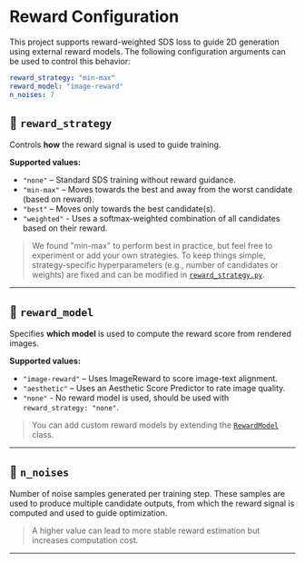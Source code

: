 # Reward Configuration

This project supports reward-weighted SDS loss to guide 2D generation using external reward models. The following configuration arguments can be used to control this behavior:

```yaml
reward_strategy: "min-max"
reward_model: "image-reward"
n_noises: 7
```

## 🔹 `reward_strategy`

Controls **how** the reward signal is used to guide training.

**Supported values:**

- `"none"` – Standard SDS training without reward guidance.
- `"min-max"` – Moves towards the best and away from the worst candidate (based on reward).
- `"best"` – Moves only towards the best candidate(s).
- `"weighted"` - Uses a softmax-weighted combination of all candidates based on their reward.

> We found "min-max" to perform best in practice, but feel free to experiment or add your own strategies.
To keep things simple, strategy-specific hyperparameters (e.g., number of candidates or weights) are fixed and can be modified in [`reward_strategy.py`](reward_strategy.py).

---

## 🔹 `reward_model`

Specifies **which model** is used to compute the reward score from rendered images.

**Supported values:**

- `"image-reward"` – Uses ImageReward to score image-text alignment.
- `"aesthetic"` – Uses an Aesthetic Score Predictor to rate image quality.
- `"none"` - No reward model is used, should be used with `reward_strategy: "none"`.

> You can add custom reward models by extending the [`RewardModel`](reward_model.py) class.

---

## 🔹 `n_noises`

Number of noise samples generated per training step.
These samples are used to produce multiple candidate outputs, from which the reward signal is computed and used to guide optimization.

> A higher value can lead to more stable reward estimation but increases computation cost.

---
